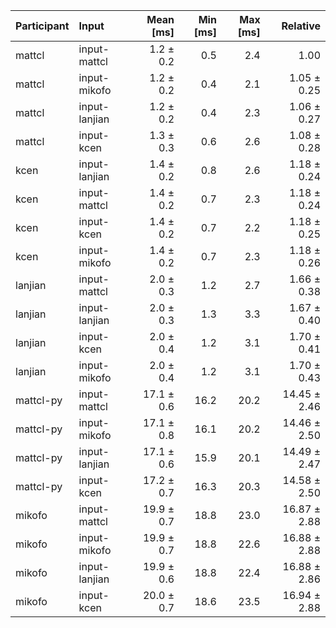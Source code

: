 | Participant | Input | Mean [ms] | Min [ms] | Max [ms] | Relative |
|:---|:---|---:|---:|---:|---:|
| mattcl | input-mattcl | 1.2 ± 0.2 | 0.5 | 2.4 | 1.00 |
| mattcl | input-mikofo | 1.2 ± 0.2 | 0.4 | 2.1 | 1.05 ± 0.25 |
| mattcl | input-lanjian | 1.2 ± 0.2 | 0.4 | 2.3 | 1.06 ± 0.27 |
| mattcl | input-kcen | 1.3 ± 0.3 | 0.6 | 2.6 | 1.08 ± 0.28 |
| kcen | input-lanjian | 1.4 ± 0.2 | 0.8 | 2.6 | 1.18 ± 0.24 |
| kcen | input-mattcl | 1.4 ± 0.2 | 0.7 | 2.3 | 1.18 ± 0.24 |
| kcen | input-kcen | 1.4 ± 0.2 | 0.7 | 2.2 | 1.18 ± 0.25 |
| kcen | input-mikofo | 1.4 ± 0.2 | 0.7 | 2.3 | 1.18 ± 0.26 |
| lanjian | input-mattcl | 2.0 ± 0.3 | 1.2 | 2.7 | 1.66 ± 0.38 |
| lanjian | input-lanjian | 2.0 ± 0.3 | 1.3 | 3.3 | 1.67 ± 0.40 |
| lanjian | input-kcen | 2.0 ± 0.4 | 1.2 | 3.1 | 1.70 ± 0.41 |
| lanjian | input-mikofo | 2.0 ± 0.4 | 1.2 | 3.1 | 1.70 ± 0.43 |
| mattcl-py | input-mattcl | 17.1 ± 0.6 | 16.2 | 20.2 | 14.45 ± 2.46 |
| mattcl-py | input-mikofo | 17.1 ± 0.8 | 16.1 | 20.2 | 14.46 ± 2.50 |
| mattcl-py | input-lanjian | 17.1 ± 0.6 | 15.9 | 20.1 | 14.49 ± 2.47 |
| mattcl-py | input-kcen | 17.2 ± 0.7 | 16.3 | 20.3 | 14.58 ± 2.50 |
| mikofo | input-mattcl | 19.9 ± 0.7 | 18.8 | 23.0 | 16.87 ± 2.88 |
| mikofo | input-mikofo | 19.9 ± 0.7 | 18.8 | 22.6 | 16.88 ± 2.88 |
| mikofo | input-lanjian | 19.9 ± 0.6 | 18.8 | 22.4 | 16.88 ± 2.86 |
| mikofo | input-kcen | 20.0 ± 0.7 | 18.6 | 23.5 | 16.94 ± 2.88 |
